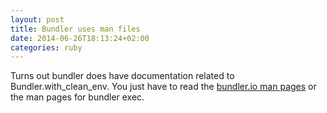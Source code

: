 ```yaml
---
layout: post
title: Bundler uses man files
date: 2014-06-26T18:13:24+02:00
categories: ruby
---
```


Turns out bundler does have documentation related to Bundler.with_clean_env. You just have to read the [bundler.io man pages](http://bundler.io/v1.6/man/bundle-exec.1.html) or the man pages for bundler exec.

